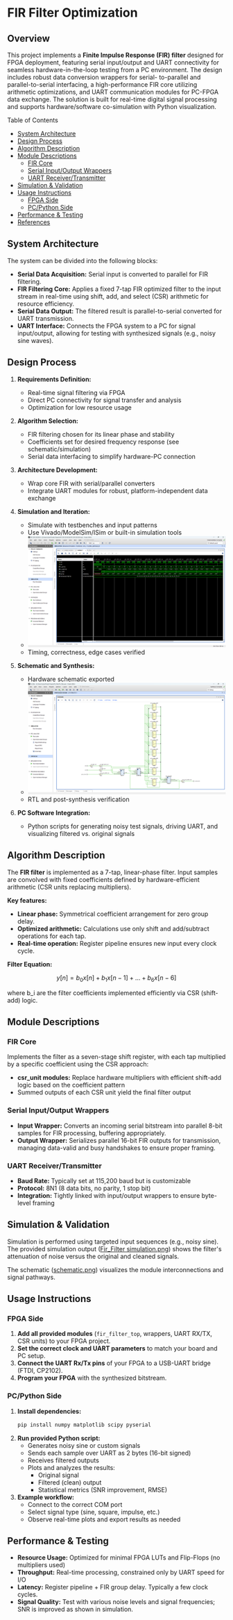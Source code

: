 # FIR Filter Optimization

## Overview

This project implements a **Finite Impulse Response (FIR) filter** designed for FPGA deployment, featuring serial input/output and UART connectivity for seamless hardware-in-the-loop testing from a PC environment. The design includes robust data conversion wrappers for serial- to-parallel and parallel-to-serial interfacing, a high-performance FIR core utilizing arithmetic optimizations, and UART communication modules for PC-FPGA data exchange. The solution is built for real-time digital signal processing and supports hardware/software co-simulation with Python visualization.


  Table of Contents

- [System Architecture](#system-architecture)
- [Design Process](#design-process)
- [Algorithm Description](#algorithm-description)
- [Module Descriptions](#module-descriptions)
    - [FIR Core](#fir-core)
    - [Serial Input/Output Wrappers](#serial-inputoutput-wrappers)
    - [UART Receiver/Transmitter](#uart-receivertransmitter)
- [Simulation & Validation](#simulation--validation)
- [Usage Instructions](#usage-instructions)
    - [FPGA Side](#fpga-side)
    - [PC/Python Side](#pcpython-side)
- [Performance & Testing](#performance--testing)
- [References](#references)

## System Architecture

The system can be divided into the following blocks:

- **Serial Data Acquisition:** Serial input is converted to parallel for FIR filtering.
- **FIR Filtering Core:** Applies a fixed 7-tap FIR optimized filter to the input stream in real-time using shift, add, and select (CSR) arithmetic for resource efficiency.
- **Serial Data Output:** The filtered result is parallel-to-serial converted for UART transmission.
- **UART Interface:** Connects the FPGA system to a PC for signal input/output, allowing for testing with synthesized signals (e.g., noisy sine waves).

## Design Process

1. **Requirements Definition:**
   - Real-time signal filtering via FPGA
   - Direct PC connectivity for signal transfer and analysis
   - Optimization for low resource usage

2. **Algorithm Selection:**
   - FIR filtering chosen for its linear phase and stability
   - Coefficients set for desired frequency response (see schematic/simulation)
   - Serial data interfacing to simplify hardware-PC connection

3. **Architecture Development:**
   - Wrap core FIR with serial/parallel converters
   - Integrate UART modules for robust, platform-independent data exchange

4. **Simulation and Iteration:**
   - Simulate with testbenches and input patterns
   - Use Vivado/ModelSim/ISim or built-in simulation tools
   - ![Simulation](https://github.com/Mukesh0035/FIR-Filter-Optimization/blob/main/Fir_Filter%20simulation.png)
   - Timing, correctness, edge cases verified

5. **Schematic and Synthesis:**
   - Hardware schematic exported
   - ![Schematic](https://github.com/Mukesh0035/FIR-Filter-Optimization/blob/main/schematic.png)
   - RTL and post-synthesis verification

6. **PC Software Integration:**
   - Python scripts for generating noisy test signals, driving UART, and visualizing filtered vs. original signals

## Algorithm Description

The **FIR filter** is implemented as a 7-tap, linear-phase filter. Input samples are convolved with fixed coefficients defined by hardware-efficient arithmetic (CSR units replacing multipliers).

**Key features:**

- **Linear phase:** Symmetrical coefficient arrangement for zero group delay.
- **Optimized arithmetic:** Calculations use only shift and add/subtract operations for each tap.
- **Real-time operation:** Register pipeline ensures new input every clock cycle.

**Filter Equation:**

$$
y[n] = b_0 x[n] + b_1 x[n-1] + ... + b_6 x[n-6]
$$

where b_i are the filter coefficients implemented efficiently via CSR (shift-add) logic.

## Module Descriptions

### FIR Core

Implements the filter as a seven-stage shift register, with each tap multiplied by a specific coefficient using the CSR approach:

- **csr_unit modules:** Replace hardware multipliers with efficient shift-add logic based on the coefficient pattern
- Summed outputs of each CSR unit yield the final filter output

### Serial Input/Output Wrappers

- **Input Wrapper:** Converts an incoming serial bitstream into parallel 8-bit samples for FIR processing, buffering appropriately.
- **Output Wrapper:** Serializes parallel 16-bit FIR outputs for transmission, managing data-valid and busy handshakes to ensure proper framing.

### UART Receiver/Transmitter

- **Baud Rate:** Typically set at 115,200 baud but is customizable
- **Protocol:** 8N1 (8 data bits, no parity, 1 stop bit)
- **Integration:** Tightly linked with input/output wrappers to ensure byte-level framing

## Simulation & Validation

Simulation is performed using targeted input sequences (e.g., noisy sine). The provided simulation output ([Fir_Filter simulation.png](https://github.com/Mukesh0035/FIR-Filter-Optimization/blob/main/Fir_Filter%20simulation.png)) shows the filter's attenuation of noise versus the original and cleaned signals.

The schematic ([schematic.png](https://github.com/Mukesh0035/FIR-Filter-Optimization/blob/main/schematic.png)) visualizes the module interconnections and signal pathways.

## Usage Instructions

### FPGA Side

1. **Add all provided modules** (`fir_filter_top`, wrappers, UART RX/TX, CSR units) to your FPGA project.
2. **Set the correct clock and UART parameters** to match your board and PC setup.
3. **Connect the UART Rx/Tx pins** of your FPGA to a USB-UART bridge (FTDI, CP2102).
4. **Program your FPGA** with the synthesized bitstream.

### PC/Python Side

1. **Install dependencies:**  
   ```bash
   pip install numpy matplotlib scipy pyserial
   ```
2. **Run provided Python script:**  
   - Generates noisy sine or custom signals
   - Sends each sample over UART as 2 bytes (16-bit signed)
   - Receives filtered outputs
   - Plots and analyzes the results:
     - Original signal
     - Filtered (clean) output
     - Statistical metrics (SNR improvement, RMSE)
3. **Example workflow:**
   - Connect to the correct COM port
   - Select signal type (sine, square, impulse, etc.)
   - Observe real-time plots and export results as needed

## Performance & Testing

- **Resource Usage:** Optimized for minimal FPGA LUTs and Flip-Flops (no multipliers used)
- **Throughput:** Real-time processing, constrained only by UART speed for I/O
- **Latency:** Register pipeline + FIR group delay. Typically a few clock cycles.
- **Signal Quality:** Test with various noise levels and signal frequencies; SNR is improved as shown in simulation.







